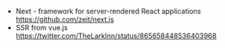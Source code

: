 - Next - framework for server-rendered React applications https://github.com/zeit/next.js
- SSR from vue.js https://twitter.com/TheLarkInn/status/865658448536403968

